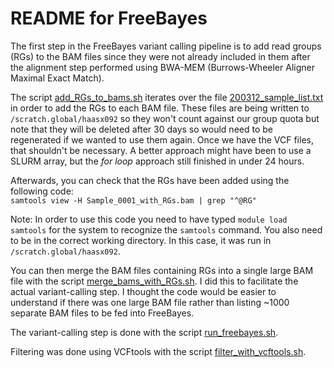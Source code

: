# README for FreeBayes 

The first step in the FreeBayes variant calling pipeline is to add read groups (RGs) to the BAM files since they were not already included in them after the alignment step performed using BWA-MEM (Burrows-Wheeler Aligner Maximal Exact Match).

The script [add_RGs_to_bams.sh](add_RGs_to_bams.sh) iterates over the file [200312_sample_list.txt](200312_sample_list.txt) in order to add the RGs to each BAM file. These files are being written to ```/scratch.global/haasx092``` so they won't count against our group quota but note that they will be deleted after 30 days so would need to be regenerated if we wanted to use them again. Once we have the VCF files, that shouldn't be necessary. A better approach might have been to use a SLURM array, but the *for loop* approach still finished in under 24 hours.

Afterwards, you can check that the RGs have been added using the following code:<br>
```samtools view -H Sample_0001_with_RGs.bam | grep "^@RG"```

Note: In order to use this code you need to have typed ```module load samtools``` for the system to recognize the ```samtools``` command. You also need to be in the correct working directory. In this case, it was run in ```/scratch.global/haasx092```.

You can then merge the BAM files containing RGs into a single large BAM file with the script [merge_bams_with_RGs.sh](merge_bams_with_RGs.sh). I did this to facilitate the actual variant-calling step. I thought the code would be easier to understand if there was one large BAM file rather than listing ~1000 separate BAM files to be fed into FreeBayes.

The variant-calling step is done with the script [run_freebayes.sh](run_freebayes.sh).

Filtering was done using VCFtools with the script [filter_with_vcftools.sh](filter_with_vcftools.sh).
